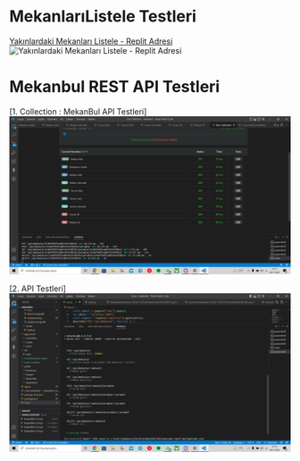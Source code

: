 # MekanlarıListele Testleri

[Yakınlardaki Mekanları Listele - Replit Adresi](https://mekanbul.sedanurceylan.repl.co/?enlem=37&boylam=35)
![Yakınlardaki Mekanları Listele - Replit Adresi](C:\Users\GameGaraj\Desktop\mekanlistelee.jpg)





# Mekanbul REST API Testleri


[1. Collection : MekanBul API Testleri]
![1. Collection : MekanBul API Testleri](./resimler/CollectionApiTest.png)

[2. API Testleri]
![2. API Testleri](./resimler/ApiTest.png)

